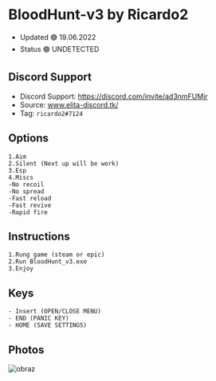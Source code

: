 # BloodHunt-v3 by Ricardo2

- Updated 🟢 19.06.2022
- Status 🟢 UNDETECTED

## Discord Support 

- Discord Support: https://discord.com/invite/ad3nmFUMjr
- Source: www.elita-discord.tk/
- Tag: `ricardo2#7124`

## Options
```
1.Aim
2.Silent (Next up will be work)
3.Esp
4.Miscs
-No recoil
-No spread
-Fast reload
-Fast revive
-Rapid fire
```

## Instructions
```
1.Rung game (steam or epic)
2.Run BloodHunt_v3.exe
3.Enjoy 
```

## Keys
```
- Insert (OPEN/CLOSE MENU) 
- END (PANIC KEY)
- HOME (SAVE SETTINGS)
```

## Photos
![obraz](https://user-images.githubusercontent.com/39122430/174461294-1446013b-da9b-4398-9257-0661fb1045fc.png)
